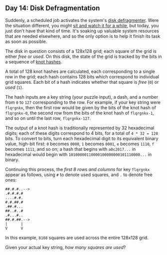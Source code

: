 ## Day 14: Disk Defragmentation 

Suddenly, a scheduled job activates the system's [disk defragmenter](https://en.wikipedia.org/wiki/Defragmentation). Were the situation different, you might [sit and watch it for a while](https://www.youtube.com/watch?v=kPv1gQ5Rs8A&t=37), but today, you just don't have that kind of time. It's soaking up valuable system resources that are needed elsewhere, and so the only option is to help it finish its task as soon as possible.

The disk in question consists of a 128x128 grid; each square of the grid is either *free* or *used*. On this disk, the state of the grid is tracked by the bits in a sequence of [knot hashes](10).

A total of 128 knot hashes are calculated, each corresponding to a single row in the grid; each hash contains 128 bits which correspond to individual grid squares. Each bit of a hash indicates whether that square is *free* (`0`) or *used* (`1`).

The hash inputs are a key string (your puzzle input), a dash, and a number from `0` to `127` corresponding to the row. For example, if your key string were `flqrgnkx`, then the first row would be given by the bits of the knot hash of `flqrgnkx-0`, the second row from the bits of the knot hash of `flqrgnkx-1`, and so on until the last row, `flqrgnkx-127`.

The output of a knot hash is traditionally represented by 32 hexadecimal digits; each of these digits correspond to 4 bits, for a total of `4 * 32 = 128` bits. To convert to bits, turn each hexadecimal digit to its equivalent binary value, high-bit first: `0` becomes `0000`, `1` becomes `0001`, `e` becomes `1110`, `f` becomes `1111`, and so on; a hash that begins with `a0c2017...` in hexadecimal would begin with `10100000110000100000000101110000...` in binary.

Continuing this process, the *first 8 rows and columns* for key `flqrgnkx` appear as follows, using `#` to denote used squares, and `.` to denote free ones:

```
##.#.#..-->
.#.#.#.#   
....#.#.   
#.#.##.#   
.##.#...   
##..#..#   
.#...#..   
##.#.##.-->
|      |   
V      V   
```

In this example, `8108` squares are used across the entire 128x128 grid.

Given your actual key string, *how many squares are used*?